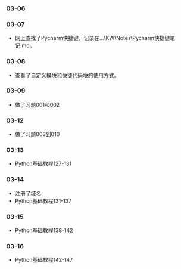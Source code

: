 ### 03-06
### 03-07
* 网上查找了Pycharm快捷键，记录在...\KW\Notes\Pycharm快捷键笔记.md。
### 03-08
* 查看了自定义模块和快捷代码块的使用方式。
### 03-09
* 做了习题001和002
### 03-12
* 做了习题003到010
### 03-13
* Python基础教程127-131
### 03-14
* 注册了域名
* Python基础教程131-137
### 03-15
* Python基础教程138-142
### 03-16
* Python基础教程142-147